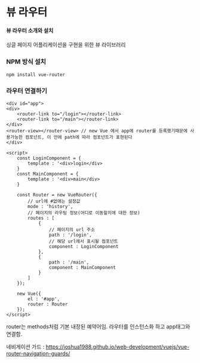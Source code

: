 # 뷰 라우터

####  뷰 라우터 소개와 설치

싱글 페이지 어플리케이션을 구현을 위한 뷰 라이브러리

### NPM 방식 설치

    npm install vue-router
    

### 라우터 연결하기

    <div id="app">
    <div>
        <router-link to="/login"></router-link>
        <router-link to="/main"></router-link>
    </div>
    <router-view></router-view> // new Vue 에서 app에 router를 등록했기때문에 사용가능한 컴포넌트, 이 안에 path에 따라 컴포넌트가 표현된다
    </div>
       
    <script>
        const LoginComponent = {
            template : '<div>login</div>
        }
        const MainComponent = {
            template : '<div>main</div>
        }
        
        const Router = new VueRouter({
            // url에 #없애는 설정값
            mode : 'history', 
            // 페이지의 라우팅 정보(어디로 이동할지에 대한 정보)
            routes : [
                {
                    // 페이지의 url 주소
                    path : '/login',
                    // 해당 url에서 표시될 컴포넌트
                    component : LoginComponent 
                },
                {
                    path : '/main',
                    component : MainComponent
                }                                                       
            ]
        });
        
        new Vue({
            el : '#app',
            router : Router
        });
    </script>
    
router는 methods처럼 기본 내장된 예약어임. 라우터를 인스턴스화 하고  app태그와 연결함.



네비게이션 가드 : https://joshua1988.github.io/web-development/vuejs/vue-router-navigation-guards/




